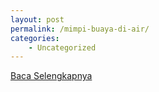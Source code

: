 ```yaml
---
layout: post
permalink: /mimpi-buaya-di-air/
categories:
    - Uncategorized
---
```


[Baca Selengkapnya](/10)